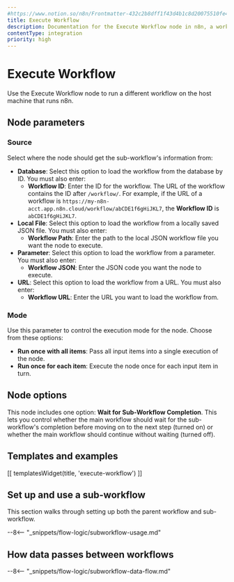 ```yaml
---
#https://www.notion.so/n8n/Frontmatter-432c2b8dff1f43d4b1c8d20075510fe4
title: Execute Workflow
description: Documentation for the Execute Workflow node in n8n, a workflow automation platform. Includes guidance on usage, and links to examples.
contentType: integration
priority: high
---
```


# Execute Workflow

Use the Execute Workflow node to run a different workflow on the host machine that runs n8n.

## Node parameters

### Source

Select where the node should get the sub-workflow's information from:

- **Database**: Select this option to load the workflow from the database by ID. You must also enter:
	- **Workflow ID**: Enter the ID for the workflow. The URL of the workflow contains the ID after `/workflow/`. For example, if the URL of a workflow is `https://my-n8n-acct.app.n8n.cloud/workflow/abCDE1f6gHiJKL7`, the **Workflow ID** is `abCDE1f6gHiJKL7`.
- **Local File**: Select this option to load the workflow from a locally saved JSON file. You must also enter:
	- **Workflow Path**: Enter the path to the local JSON workflow file you want the node to execute.
- **Parameter**: Select this option to load the workflow from a parameter. You must also enter:
	- **Workflow JSON**: Enter the JSON code you want the node to execute.
- **URL**: Select this option to load the workflow from a URL. You must also enter:
	- **Workflow URL**: Enter the URL you want to load the workflow from.

### Mode

Use this parameter to control the execution mode for the node. Choose from these options:

- **Run once with all items**: Pass all input items into a single execution of the node.
- **Run once for each item**: Execute the node once for each input item in turn.

## Node options

This node includes one option: **Wait for Sub-Workflow Completion**. This lets you control whether the main workflow should wait for the sub-workflow's completion before moving on to the next step (turned on) or whether the main workflow should continue without waiting (turned off).

## Templates and examples

<!-- see https://www.notion.so/n8n/Pull-in-templates-for-the-integrations-pages-37c716837b804d30a33b47475f6e3780 -->
[[ templatesWidget(title, 'execute-workflow') ]]

## Set up and use a sub-workflow

This section walks through setting up both the parent workflow and sub-workflow.

--8<-- "_snippets/flow-logic/subworkflow-usage.md"


## How data passes between workflows

--8<-- "_snippets/flow-logic/subworkflow-data-flow.md"
